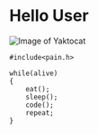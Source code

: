 # Hello User

![Image of Yaktocat](https://octodex.github.com/images/yaktocat.png)

~~~
#include<pain.h>

while(alive)
{
    eat();
    sleep();
    code();
    repeat;
}

~~~
